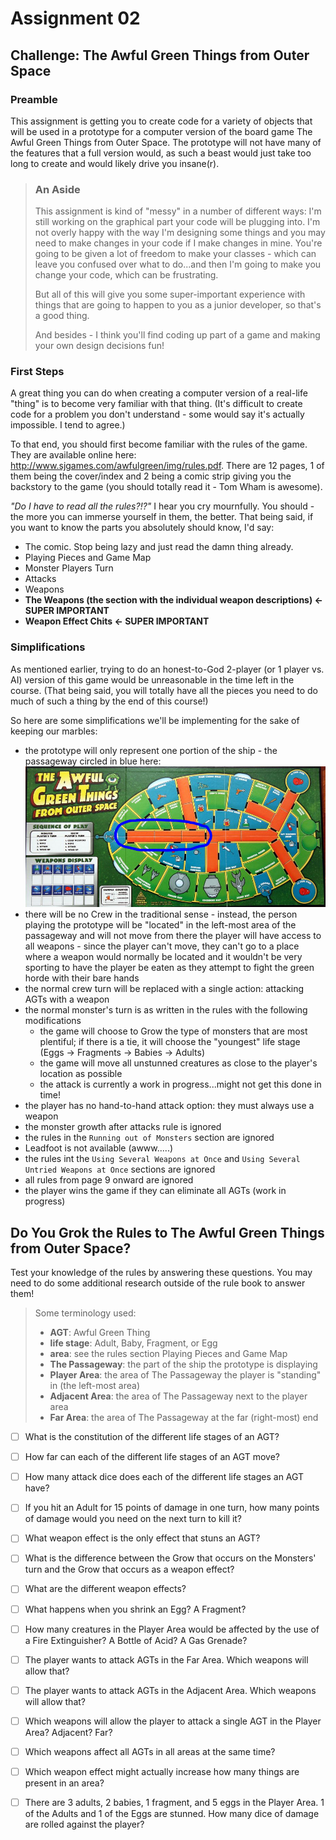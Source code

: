 # Assignment 02

## Challenge: The Awful Green Things from Outer Space

### Preamble

This assignment is getting you to create code for a variety of objects that will be used in a prototype for a computer version of the board game The Awful Green Things from Outer Space. The prototype will not have many of the features that a full version would, as such a beast would just take too long to create and would likely drive you insane(r).

> ### An Aside
> This assignment is kind of "messy" in a number of different ways: I'm still working on the graphical part your code will be plugging into. I'm not overly happy with the way I'm designing some things and you may need to make changes in your code if I make changes in mine. You're going to be given a lot of freedom to make your classes - which can leave you confused over what to do...and then I'm going to make you change your code, which can be frustrating. 
>
> But all of this will give you some super-important experience with things that are going to happen to you as a junior developer, so that's a good thing. 
>
> And besides - I think you'll find coding up part of a game and making your own design decisions fun!


### First Steps

A great thing you can do when creating a computer version of a real-life "thing" is to become very familiar with that thing. (It's difficult to create code for a problem you don't understand - some would say it's actually impossible. I tend to agree.)

To that end, you should first become familiar with the rules of the game. They are available online here: http://www.sjgames.com/awfulgreen/img/rules.pdf. There are 12 pages, 1 of them being the cover/index and 2 being a comic strip giving you the backstory to the game (you should totally read it - Tom Wham is awesome).

_"Do I have to read all the rules?!?"_ I hear you cry mournfully. You should - the more you can immerse yourself in them, the better. That being said, if you want to know the parts you absolutely should know, I'd say:

- The comic. Stop being lazy and just read the damn thing already.
- Playing Pieces and Game Map
- Monster Players Turn
- Attacks
- Weapons
- **The Weapons (the section with the individual weapon descriptions) ←  SUPER IMPORTANT**
- **Weapon Effect Chits ← SUPER IMPORTANT**

### Simplifications

As mentioned earlier, trying to do an honest-to-God 2-player  (or 1 player vs. AI) version of this game would be unreasonable in the time left in the course. (That being said, you will totally have all the pieces you need to do much of such a thing by the end of this course!)

So here are some simplifications we'll be implementing for the sake of keeping our marbles:

- the prototype will only represent one portion of the ship - the passageway circled in blue here:
![Screenshot](images/ship.png) 
- there will be no Crew in the traditional sense - instead, the person playing the prototype will be "located" in the left-most area of the passageway and will not move from there
the player will have access to all weapons - since the player can't move, they can't go to a place where a weapon would normally be located and it wouldn't be very sporting to have the player be eaten as they attempt to fight the green horde with their bare hands
- the normal crew turn will be replaced with a single action: attacking AGTs with a weapon
- the normal monster's turn is as written in the rules with the following modifications
  - the game will choose to Grow the type of monsters that are most plentiful; if there is a tie, it will choose the "youngest" life stage (Eggs → Fragments → Babies → Adults)
  - the game will move all unstunned creatures as close to the player's location as possible
  - the attack is currently a work in progress...might not get this done in time!
- the player has no hand-to-hand attack option: they must always use a weapon
- the monster growth after attacks rule is ignored
- the rules in the `Running out of Monsters` section are ignored
- Leadfoot is not available (awww.....)
- the rules int the `Using Several Weapons at Once` and `Using Several Untried Weapons at Once` sections are ignored
- all rules from page 9 onward are ignored
- the player wins the game if they can eliminate all AGTs (work in progress)

## Do You Grok the Rules to The Awful Green Things from Outer Space?

Test your knowledge of the rules by answering these questions. You may need to do some additional research outside of the rule book to answer them!

> Some terminology used:
>
> - **AGT**: Awful Green Thing
> - **life stage**: Adult, Baby, Fragment, or Egg
> - **area**: see the rules section Playing Pieces and Game Map
> - **The Passageway**: the part of the ship the prototype is displaying
> - **Player Area**: the area of The Passageway the player is "standing" in (the left-most area)
> - **Adjacent Area**: the area of The Passageway next to the player area
> - **Far Area**: the area of The Passageway at the far (right-most) end

- [ ] What is the constitution of the different life stages of an AGT?
- [ ] How far can each of the different life stages of an AGT move?
- [ ] How many attack dice does each of the different life stages an AGT have?
- [ ] If you hit an Adult for 15 points of damage in one turn, how many points of damage would you need on the next turn to kill it?
- [ ] What weapon effect is the only effect that stuns an AGT?
- [ ] What is the difference between the Grow that occurs on the Monsters' turn and the Grow that occurs as a weapon effect?
- [ ] What are the different weapon effects?
- [ ] What happens when you shrink an Egg? A Fragment?
- [ ] How many creatures in the Player Area would be affected by the use of a Fire Extinguisher? A Bottle of Acid? A Gas Grenade?
- [ ] The player wants to attack AGTs in the Far Area. Which weapons will allow that?
- [ ] The player wants to attack AGTs in the Adjacent Area. Which weapons will allow that?
- [ ] Which weapons will allow the player to attack a single AGT in the Player Area? Adjacent? Far? 
- [ ] Which weapons affect all AGTs in all areas at the same time?
- [ ] Which weapon effect might actually increase how many things are present in an area?
- [ ] There are 3 adults, 2 babies, 1 fragment, and 5 eggs in the Player Area. 1 of the Adults and 1 of the Eggs are stunned. How many dice of damage are rolled against the player?

